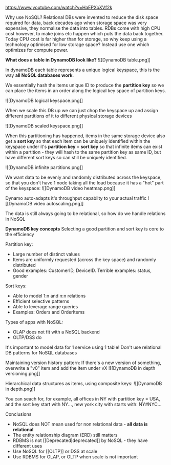 https://www.youtube.com/watch?v=HaEPXoXVf2k

Why use NoSQL?
Relational DBs were invented to reduce the disk space required for data, back decades ago when storage space was very expensive, they normalise the data into tables.
RDBs come with high CPU cost however, to make joins etc happen which puts the data back together.
Today CPU cost is far higher than for storage, so why keep using a technology optimised for low storage space? Instead use one which optimizes for compute power.

**What does a table in DynamoDB look like?**
![[DynamoDB table.png]]

In dynamoDB each table represents a unique logical keyspace, this is the way **all NoSQL databases work**. 

We essentially hash the items unique ID to produce the **partition key** so we can place the items in an order along the logical key space of partition keys.

![[DynamoDB logical keyspace.png]]

When we scale this DB up we can just chop the keyspace up and assign different partitions of it to different physical storage devices

![[DynamoDB scaled keyspace.png]]

When this partitioning has happened, items in the same storage device also get a **sort key** so that each item can be uniquely identified within the keyspace under it's **partition key + sort key** so that infinite items can exist within a partition - they will hash to the same partition key as same ID, but have different sort keys so can still be uniquely identified.

![[DynamoDB infinite partitions.png]]

We want data to be evenly and randomly distributed across the keyspace, so that you don't have 1 node taking all the load because it has a "hot" part of the keyspace:
![[DynamoDB video heatmap.png]]

Dynamo auto-adapts it's throughput capabilty to your actual traffic
![[DynamoDB video autoscaling.png]]

The data is still always going to be relational, so how do we handle relations in NoSQL

**DynamoDB key concepts**
Selecting a good partition and sort key is core to the efficiency

Partition key:
- Large number of distinct values
- Items are uniformly requested (across the key space) and randomly distributed
- Good examples: CustomerID, DeviceID. Terrible examples: status, gender

Sort keys:
- Able to model 1:n and n:n relations
- Efficient selective patterns
- Able to leverage range queries
- Examples: Orders and OrderItems

Types of apps with NoSQL:
- OLAP does not fit with a NoSQL backend
- OLTP/DSS do

It's important to model data for 1 service using 1 table!
Don't use relational DB patterns for NoSQL databases


Maintaining version history pattern: 
If there's a new version of something, overwrite a "v0" item and add the item under vX
![[DynamoDB in depth versioning.png]]

Hierarchical data structures as items, using composite keys:
![[DynamoDB in depth.png]]

You can seach for, for example, all offices in NY with partition key = USA, and the sort key start with NY..., new york city with starts with: NY#NYC...


Conclusions
- NoSQL does NOT mean used for non relational data - **all data is relational**
- The entity relationship diagram (ERD) still matters
- RDBMS is not [[Deprecated|deprecated]] by NoSQL - they have different uses
- Use NoSQL for [[OLTP]] or DSS at scale
- Use RDBMS for OLAP, or OLTP when scale is not important